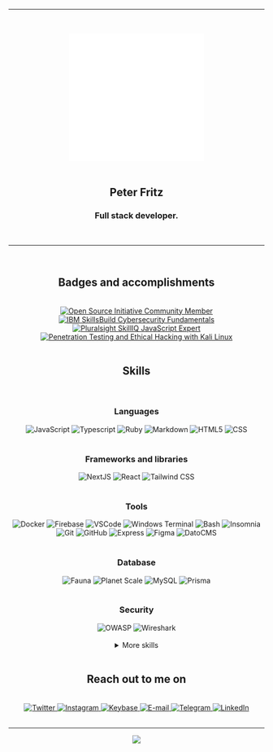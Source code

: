 <div align="center">
  <hr />
  <br />
  <br />
  <picture>
    <source
      media="(prefers-color-scheme: dark)"
      srcset="ptr_animated_alt.svg"
    />
    <source
      media="(prefers-color-scheme: light)"
      srcset="ptr_animated_alt.svg"
    />
    <img
      alt="an animated barcode with 'ptr' written on it"
      src="ptr_animated_alt.svg"
      height="250"
    >
  </picture>
  <br />
  <br />
  <h2>Peter Fritz</h2>
  <h3>Full stack developer.</h3>
  <br />
  <hr />
  <br />
  <div>
    <h2>Badges and accomplishments</h2>
    <br />
    <a
      href="https://opensource.org/"
      target="_blank"
      rel="noopener noreferrer"
    >
      <img
        alt="Open Source Initiative Community Member"
        title="Open Source Initiative Community Member"
        src="https://user-images.githubusercontent.com/61599784/172642179-4b6a410f-a13d-4e30-8f10-412ef1c87816.svg"
        height="100"
      >
    </a>
    <a
      href="https://www.credly.com/badges/c97628b1-c53c-4cc3-a49b-2c402da79a1e/public_url"
      target="_blank"
      rel="noopener noreferrer"
    >
      <img
        alt="IBM SkillsBuild Cybersecurity Fundamentals"
        title="IBM SkillsBuild Cybersecurity Fundamentals"
        src="https://user-images.githubusercontent.com/61599784/161043251-58a40eb8-2394-4003-b39e-e47e57b8a768.png"
        height="100">
    </a>
    <a
      href="https://app.pluralsight.com/score/redir/50c18da3-a6ff-4cce-af43-e152230c754b?d80c345857"
      target="_blank"
      rel="noopener noreferrer"
    >
      <img
        alt="Pluralsight SkillIQ JavaScript Expert"
        title="Pluralsight SkillIQ JavaScript Expert"
        src="https://s2.pluralsight.com/assessments/badges/javascript-211-03-2022@2x.png"
        height="100"
      >
    </a>
    <a
      href="https://app.pluralsight.com/achievements/share/350ecc96-4351-4b48-bf9a-1431f79e8c04"
      target="_blank"
      rel="noopener noreferrer"
    >
      <img
        alt="Penetration Testing and Ethical Hacking with Kali Linux"
        title="Penetration Testing and Ethical Hacking with Kali Linux"
        src="https://pluralsight2.imgix.net/achievements/assets/badges/content-completion/courses/security/advanced/enabled-dark.b8e831.svg"
        height="100"
      >
    </a>
  </div>
  <br />

  <h2>Skills</h2>
  </br>
  <div>
    <h3>Languages</h3>
    <picture>
      <source
        media="(prefers-color-scheme: dark)"
        srcset="https://img.shields.io/badge/JAVASCRIPT-000000?style=for-the-badge&logo=javascript&logoColor=F7DF1E"
      />
      <source
        media="(prefers-color-scheme: light)"
        srcset="https://img.shields.io/badge/JAVASCRIPT-000000?style=for-the-badge&logo=javascript&logoColor=F7DF1E"
      />
      <img
        alt="JavaScript"
        title="JavaScript"
        src="https://img.shields.io/badge/JAVASCRIPT-000000?style=for-the-badge&logo=javascript&logoColor=F7DF1E"
      />
    </picture>
    <picture>
      <source
        media="(prefers-color-scheme: dark)"
        srcset="https://img.shields.io/badge/TYPESCRIPT-000000?style=for-the-badge&logo=typescript&logoColor=3178C6"
      />
      <source
        media="(prefers-color-scheme: light)"
        srcset="https://img.shields.io/badge/TYPESCRIPT-000000?style=for-the-badge&logo=typescript&logoColor=3178C6"
      />
      <img
        alt="Typescript"
        title="Typescript"
        src="https://img.shields.io/badge/TYPESCRIPT-000000?style=for-the-badge&logo=typescript&logoColor=3178C6"
      />
    </picture>
    <picture>
      <source
        media="(prefers-color-scheme: dark)"
        srcset="https://img.shields.io/badge/RUBY-000000?style=for-the-badge&logo=ruby&logoColor=CC342D"
      />
      <source
        media="(prefers-color-scheme: light)"
        srcset="https://img.shields.io/badge/RUBY-000000?style=for-the-badge&logo=ruby&logoColor=CC342D"
      />
      <img
        alt="Ruby"
        title="Ruby"
        src="https://img.shields.io/badge/RUBY-000000?style=for-the-badge&logo=ruby&logoColor=CC342D"
      />
    </picture>
    <picture>
      <source
        media="(prefers-color-scheme: dark)"
        srcset="https://img.shields.io/badge/MARKDOWN-000000?style=for-the-badge&logo=markdown&logoColor=FFFFFF"
      />
      <source
        media="(prefers-color-scheme: light)"
        srcset="https://img.shields.io/badge/MARKDOWN-000000?style=for-the-badge&logo=markdown&logoColor=FFFFFF"
      />
      <img
        alt="Markdown"
        title="Markdown"
        src="https://img.shields.io/badge/MARKDOWN-000000?style=for-the-badge&logo=markdown&logoColor=FFFFFF"
      />
    </picture>
    <picture>
      <source
        media="(prefers-color-scheme: dark)"
        srcset="https://img.shields.io/badge/HTML-000000?style=for-the-badge&logo=html5&logoColor=E34F26"
      />
      <source
        media="(prefers-color-scheme: light)"
        srcset="https://img.shields.io/badge/HTML-000000?style=for-the-badge&logo=html5&logoColor=E34F26"
      />
      <img
        alt="HTML5"
        title="HTML5"
        src="https://img.shields.io/badge/HTML-000000?style=for-the-badge&logo=html5&logoColor=E34F26"
      />
    </picture>
    <picture>
      <source
        media="(prefers-color-scheme: dark)"
        srcset="https://img.shields.io/badge/CSS-000000?style=for-the-badge&logo=css3&logoColor=1572B6"
      />
      <source
        media="(prefers-color-scheme: light)"
        srcset="https://img.shields.io/badge/CSS-000000?style=for-the-badge&logo=css3&logoColor=1572B6"
      />
      <img
        alt="CSS"
        title="CSS"
        src="https://img.shields.io/badge/CSS-000000?style=for-the-badge&logo=css3&logoColor=1572B6"
      />
    </picture>
  </div>

  <br />

  <div>
    <h3>Frameworks and libraries</h3>
    <picture>
      <source
        media="(prefers-color-scheme: dark)"
        srcset="https://img.shields.io/badge/NEXTJS-000000?style=for-the-badge&logo=next.js&logoColor=FFFFFF"
      />
      <source
        media="(prefers-color-scheme: light)"
        srcset="https://img.shields.io/badge/NEXTJS-000000?style=for-the-badge&logo=next.js&logoColor=FFFFFF"
      />
      <img
        alt="NextJS"
        title="NextJS"
        src="https://img.shields.io/badge/NEXTJS-000000?style=for-the-badge&logo=next.js&logoColor=FFFFFF"
      />
    </picture>
    <picture>
      <source
        media="(prefers-color-scheme: dark)"
        srcset="https://img.shields.io/badge/REACT-000000?style=for-the-badge&logo=react&logoColor=61DAFB"
      />
      <source
        media="(prefers-color-scheme: light)"
        srcset="https://img.shields.io/badge/REACT-000000?style=for-the-badge&logo=react&logoColor=61DAFB"
      />
      <img
        alt="React"
        title="React"
        src="https://img.shields.io/badge/REACT-000000?style=for-the-badge&logo=react&logoColor=61DAFB"
      />
    </picture>
    <picture>
      <source
        media="(prefers-color-scheme: dark)"
        srcset="https://img.shields.io/badge/TAILWIND%20CSS-000000?style=for-the-badge&logo=tailwindcss&logoColor=06B6D4"
      />
      <source
        media="(prefers-color-scheme: light)"
        srcset="https://img.shields.io/badge/TAILWIND%20CSS-000000?style=for-the-badge&logo=tailwindcss&logoColor=06B6D4"
      />
      <img
        alt="Tailwind CSS"
        title="Tailwind CSS"
        src="https://img.shields.io/badge/TAILWIND%20CSS-000000?style=for-the-badge&logo=tailwindcss&logoColor=06B6D4"
      />
    </picture>
  </div>

  <br />

  <div>
    <h3>Tools</h3>
    <picture>
      <source
        media="(prefers-color-scheme: dark)"
        srcset="https://img.shields.io/badge/DOCKER-000000?style=for-the-badge&logo=docker&logoColor=2496ED"
      />
      <source
        media="(prefers-color-scheme: light)"
        srcset="https://img.shields.io/badge/DOCKER-000000?style=for-the-badge&logo=docker&logoColor=2496ED"
      />
      <img
        alt="Docker"
        title="Docker"
        src="https://img.shields.io/badge/DOCKER-000000?style=for-the-badge&logo=docker&logoColor=2496ED"
      />
    </picture>
    <picture>
      <source
        media="(prefers-color-scheme: dark)"
        srcset="https://img.shields.io/badge/FIREBASE-000000?style=for-the-badge&logo=firebase&logoColor=FFCA28"
      />
      <source
        media="(prefers-color-scheme: light)"
        srcset="https://img.shields.io/badge/FIREBASE-000000?style=for-the-badge&logo=firebase&logoColor=FFCA28"
      />
      <img
        alt="Firebase"
        title="Firebase"
        src="https://img.shields.io/badge/FIREBASE-000000?style=for-the-badge&logo=firebase&logoColor=FFCA28"
      />
    </picture>
    <picture>
      <source
        media="(prefers-color-scheme: dark)"
        srcset="https://img.shields.io/badge/VSCODE-000000?style=for-the-badge&logo=visualstudiocode&logoColor=007ACC"
      />
      <source
        media="(prefers-color-scheme: light)"
        srcset="https://img.shields.io/badge/VSCODE-000000?style=for-the-badge&logo=visualstudiocode&logoColor=007ACC"
      />
      <img
        alt="VSCode"
        title="VSCode"
        src="https://img.shields.io/badge/VSCODE-000000?style=for-the-badge&logo=visualstudiocode&logoColor=007ACC"
      />
    </picture>
    <picture>
      <source
        media="(prefers-color-scheme: dark)"
        srcset="https://img.shields.io/badge/Windows%20Terminal-000000?style=for-the-badge&logo=windowsterminal&logoColor=FFFFFF"
      />
      <source
        media="(prefers-color-scheme: light)"
        srcset="https://img.shields.io/badge/Windows%20Terminal-000000?style=for-the-badge&logo=windowsterminal&logoColor=FFFFFF"
      />
      <img
        alt="Windows Terminal"
        title="Windows Terminal"
        src="https://img.shields.io/badge/Windows%20Terminal-000000?style=for-the-badge&logo=windowsterminal&logoColor=FFFFFF"
      />
    </picture>
    <picture>
      <source
        media="(prefers-color-scheme: dark)"
        srcset="https://img.shields.io/badge/BASH-000000?style=for-the-badge&logo=gnubash&logoColor=FFFFFF"
      />
      <source
        media="(prefers-color-scheme: light)"
        srcset="https://img.shields.io/badge/BASH-000000?style=for-the-badge&logo=gnubash&logoColor=FFFFFF"
      />
      <img
        alt="Bash"
        title="Bash"
        src="https://img.shields.io/badge/BASH-000000?style=for-the-badge&logo=gnubash&logoColor=FFFFFF"
      />
    </picture>
    <picture>
      <source
        media="(prefers-color-scheme: dark)"
        srcset="https://img.shields.io/badge/INSOMNIA-000000?style=for-the-badge&logo=insomnia&logoColor=4000BF"
      />
      <source
        media="(prefers-color-scheme: light)"
        srcset="https://img.shields.io/badge/INSOMNIA-000000?style=for-the-badge&logo=insomnia&logoColor=4000BF"
      />
      <img
        alt="Insomnia"
        title="Insomnia"
        src="https://img.shields.io/badge/INSOMNIA-000000?style=for-the-badge&logo=insomnia&logoColor=4000BF"
      />
    </picture>
    <picture>
      <source
        media="(prefers-color-scheme: dark)"
        srcset="https://img.shields.io/badge/GIT-000000?style=for-the-badge&logo=git&logoColor=F05032"
      />
      <source
        media="(prefers-color-scheme: light)"
        srcset="https://img.shields.io/badge/GIT-000000?style=for-the-badge&logo=git&logoColor=F05032"
      />
      <img
        alt="Git"
        title="Git"
        src="https://img.shields.io/badge/GIT-000000?style=for-the-badge&logo=git&logoColor=F05032"
      />
    </picture>
    <picture>
      <source
        media="(prefers-color-scheme: dark)"
        srcset="https://img.shields.io/badge/GITHUB-000000?style=for-the-badge&logo=github&logoColor=FFFFFF"
      />
      <source
        media="(prefers-color-scheme: light)"
        srcset="https://img.shields.io/badge/GITHUB-000000?style=for-the-badge&logo=github&logoColor=FFFFFF"
      />
      <img
        alt="GitHub"
        title="GitHub"
        src="https://img.shields.io/badge/GITHUB-000000?style=for-the-badge&logo=github&logoColor=FFFFFF"
      />
    </picture>
    <picture>
      <source
        media="(prefers-color-scheme: dark)"
        srcset="https://img.shields.io/badge/EXPRESS-000000?style=for-the-badge&logo=express&logoColor=FFFFFF"
      />
      <source
        media="(prefers-color-scheme: light)"
        srcset="https://img.shields.io/badge/EXPRESS-000000?style=for-the-badge&logo=express&logoColor=FFFFFF"
      />
      <img
        alt="Express"
        title="Express"
        src="https://img.shields.io/badge/EXPRESS-000000?style=for-the-badge&logo=express&logoColor=FFFFFF"
      />
    </picture>
    <picture>
      <source
        media="(prefers-color-scheme: dark)"
        srcset="https://img.shields.io/badge/FIGMA-000000?style=for-the-badge&logo=figma&logoColor=F24E1E"
      />
      <source
        media="(prefers-color-scheme: light)"
        srcset="https://img.shields.io/badge/FIGMA-000000?style=for-the-badge&logo=figma&logoColor=F24E1E"
      />
      <img
        alt="Figma"
        title="Figma"
        src="https://img.shields.io/badge/FIGMA-000000?style=for-the-badge&logo=figma&logoColor=F24E1E"
      />
    </picture>
    <picture>
      <source
        media="(prefers-color-scheme: dark)"
        srcset="https://img.shields.io/badge/DATOCMS-000000?style=for-the-badge&logo=datocms&logoColor=FF7751"
      />
      <source
        media="(prefers-color-scheme: light)"
        srcset="https://img.shields.io/badge/DATOCMS-000000?style=for-the-badge&logo=datocms&logoColor=FF7751"
      />
      <img
        alt="DatoCMS"
        title="DatoCMS"
        src="https://img.shields.io/badge/DATOCMS-000000?style=for-the-badge&logo=datocms&logoColor=FF7751"
      />
    </picture>
  </div>
  <br />
  <div>
    <h3>Database</h3>
    <picture>
      <source
        media="(prefers-color-scheme: dark)"
        srcset="https://img.shields.io/badge/Fauna-000000?style=for-the-badge&logo=fauna&logoColor=3A1AB6"
      />
      <source
        media="(prefers-color-scheme: light)"
        srcset="https://img.shields.io/badge/Fauna-000000?style=for-the-badge&logo=fauna&logoColor=3A1AB6"
      />
      <img
        alt="Fauna"
        title="Fauna"
        src="https://img.shields.io/badge/Fauna-000000?style=for-the-badge&logo=fauna&logoColor=3A1AB6"
      />
    </picture>
    <picture>
      <source
        media="(prefers-color-scheme: dark)"
        srcset="https://img.shields.io/badge/Planet%20Scale-000000?style=for-the-badge&logo=planetscale&logoColor=FFFFFF"
      />
      <source
        media="(prefers-color-scheme: light)"
        srcset="https://img.shields.io/badge/Planet%20Scale-000000?style=for-the-badge&logo=planetscale&logoColor=FFFFFF"
      />
      <img
        alt="Planet Scale"
        title="Planet Scale"
        src="https://img.shields.io/badge/Planet%20Scale-000000?style=for-the-badge&logo=planetscale&logoColor=FFFFFF"
      />
    </picture>
    <picture>
      <source
        media="(prefers-color-scheme: dark)"
        srcset="https://img.shields.io/badge/MYSQL-000000?style=for-the-badge&logo=mysql&logoColor=FFFFFF"
      />
      <source
        media="(prefers-color-scheme: light)"
        srcset="https://img.shields.io/badge/MYSQL-000000?style=for-the-badge&logo=mysql&logoColor=FFFFFF"
      />
      <img
        alt="MySQL"
        title="MySQL"
        src="https://img.shields.io/badge/MYSQL-000000?style=for-the-badge&logo=mysql&logoColor=FFFFFF"
      />
    </picture>
    <picture>
      <source
        media="(prefers-color-scheme: dark)"
        srcset="https://img.shields.io/badge/PRISMA-000000?style=for-the-badge&logo=prisma&logoColor=FFFFFF"
      />
      <source
        media="(prefers-color-scheme: light)"
        srcset="https://img.shields.io/badge/PRISMA-000000?style=for-the-badge&logo=prisma&logoColor=FFFFFF"
      />
      <img
        alt="Prisma"
        title="Prisma"
        src="https://img.shields.io/badge/PRISMA-000000?style=for-the-badge&logo=prisma&logoColor=FFFFFF"
      />
    </picture>
  </div>
  <br />
  <div>
    <h3>Security</h3>
    <picture>
      <source
        media="(prefers-color-scheme: dark)"
        srcset="https://img.shields.io/badge/OWASP-000000?style=for-the-badge&logo=owasp&logoColor=FFFFFF"
      />
      <source
        media="(prefers-color-scheme: light)"
        srcset="https://img.shields.io/badge/OWASP-000000?style=for-the-badge&logo=owasp&logoColor=FFFFFF"
      />
      <img
        alt="OWASP"
        title="OWASP"
        src="https://img.shields.io/badge/OWASP-000000?style=for-the-badge&logo=owasp&logoColor=FFFFFF"
      />
    </picture>
    <picture>
      <source
        media="(prefers-color-scheme: dark)"
        srcset="https://img.shields.io/badge/WIRESHARK-000000?style=for-the-badge&logo=wireshark&logoColor=1679A7"
      />
      <source
        media="(prefers-color-scheme: light)"
        srcset="https://img.shields.io/badge/WIRESHARK-000000?style=for-the-badge&logo=wireshark&logoColor=1679A7"
      />
      <img
        alt="Wireshark"
        title="Wireshark"
        src="https://img.shields.io/badge/WIRESHARK-000000?style=for-the-badge&logo=wireshark&logoColor=1679A7"
      />
    </picture>
  </div>

  <br />

  <details>
    <summary>More skills</summary>
    <br/>
    <div>
      <h3>Testing</h3>
      <picture>
        <source
          media="(prefers-color-scheme: dark)"
          srcset="https://img.shields.io/badge/JEST-000000?style=for-the-badge&logo=jest&logoColor=C21325"
        />
        <source
          media="(prefers-color-scheme: light)"
          srcset="https://img.shields.io/badge/JEST-000000?style=for-the-badge&logo=jest&logoColor=C21325"
        />
        <img
          alt="Jest"
          title="Jest"
          src="https://img.shields.io/badge/JEST-000000?style=for-the-badge&logo=jest&logoColor=C21325"
        />
      </picture>
      <picture>
        <source
          media="(prefers-color-scheme: dark)"
          srcset="https://img.shields.io/badge/CYPRESS-000000?style=for-the-badge&logo=cypress&logoColor=FFFFFF"
        />
        <source
          media="(prefers-color-scheme: light)"
          srcset="https://img.shields.io/badge/CYPRESS-000000?style=for-the-badge&logo=cypress&logoColor=FFFFFF"
        />
        <img
          alt="Cypress"
          title="Cypress"
          src="https://img.shields.io/badge/CYPRESS-000000?style=for-the-badge&logo=cypress&logoColor=FFFFFF"
        />
      </picture>
      <picture>
        <source
          media="(prefers-color-scheme: dark)"
          srcset="https://img.shields.io/badge/TESTING%20LIBRARY-000000?style=for-the-badge&logo=testinglibrary&logoColor=E33332"
        />
        <source
          media="(prefers-color-scheme: light)"
          srcset="https://img.shields.io/badge/TESTING%20LIBRARY-000000?style=for-the-badge&logo=testinglibrary&logoColor=E33332"
        />
        <img
          alt="Testing Library"
          title="Testing Library"
          src="https://img.shields.io/badge/TESTING%20LIBRARY-000000?style=for-the-badge&logo=testinglibrary&logoColor=E33332"
        />
      </picture>
      </a>
    </div>
    <br />
    <div>
      <h3>DNS, hosting and deployment</h3>
      <picture>
        <source
          media="(prefers-color-scheme: dark)"
          srcset="https://img.shields.io/badge/GOOGLE%20DOMAINS-000000?style=for-the-badge&logo=googledomains&logoColor=4285F4"
        />
        <source
          media="(prefers-color-scheme: light)"
          srcset="https://img.shields.io/badge/GOOGLE%20DOMAINS-000000?style=for-the-badge&logo=googledomains&logoColor=4285F4"
        />
        <img
          alt="Google Domains"
          title="Google Domains"
          src="https://img.shields.io/badge/GOOGLE%20DOMAINS-000000?style=for-the-badge&logo=googledomains&logoColor=4285F4"
        />
      </picture>
      <picture>
        <source
          media="(prefers-color-scheme: dark)"
          srcset="https://img.shields.io/badge/CLOUDFLARE-000000?style=for-the-badge&logo=cloudflare&logoColor=F38020"
        />
        <source
          media="(prefers-color-scheme: light)"
          srcset="https://img.shields.io/badge/CLOUDFLARE-000000?style=for-the-badge&logo=cloudflare&logoColor=F38020"
        />
        <img
          alt="Cloudflare"
          title="Cloudflare"
          src="https://img.shields.io/badge/CLOUDFLARE-000000?style=for-the-badge&logo=cloudflare&logoColor=F38020"
        />
      </picture>
      <picture>
        <source
          media="(prefers-color-scheme: dark)"
          srcset="https://img.shields.io/badge/VERCEL-000000?style=for-the-badge&logo=vercel&logoColor=FFFFFF"
        />
        <source
          media="(prefers-color-scheme: light)"
          srcset="https://img.shields.io/badge/VERCEL-000000?style=for-the-badge&logo=vercel&logoColor=FFFFFF"
        />
        <img
          alt="Vercel"
          title="Vercel"
          src="https://img.shields.io/badge/VERCEL-000000?style=for-the-badge&logo=vercel&logoColor=FFFFFF"
        />
      </picture>
      <picture>
        <source
          media="(prefers-color-scheme: dark)"
          srcset="https://img.shields.io/badge/AWS-000000?style=for-the-badge&logo=amazonaws&logoColor=FF9900"
        />
        <source
          media="(prefers-color-scheme: light)"
          srcset="https://img.shields.io/badge/AWS-000000?style=for-the-badge&logo=amazonaws&logoColor=FF9900"
        />
        <img
          alt="AWS"
          title="AWS"
          src="https://img.shields.io/badge/AWS-000000?style=for-the-badge&logo=amazonaws&logoColor=FF9900"
        />
      </picture>
      <picture>
        <source
          media="(prefers-color-scheme: dark)"
          srcset="https://img.shields.io/badge/GOOGLE%20CLOUD-000000?style=for-the-badge&logo=googlecloud&logoColor=4285F4"
        />
        <source
          media="(prefers-color-scheme: light)"
          srcset="https://img.shields.io/badge/GOOGLE%20CLOUD-000000?style=for-the-badge&logo=googlecloud&logoColor=4285F4"
        />
        <img
          alt="Google Cloud"
          title="Google Cloud"
          src="https://img.shields.io/badge/GOOGLE%20CLOUD-000000?style=for-the-badge&logo=googlecloud&logoColor=4285F4"
        />
      </picture>
      <picture>
        <source
          media="(prefers-color-scheme: dark)"
          srcset="https://img.shields.io/badge/GITHUB%20ACTIONS-000000?style=for-the-badge&logo=githubactions&logoColor=2088FF"
        />
        <source
          media="(prefers-color-scheme: light)"
          srcset="https://img.shields.io/badge/GITHUB%20ACTIONS-000000?style=for-the-badge&logo=githubactions&logoColor=2088FF"
        />
        <img
          alt="GitHub Actions"
          title="GitHub Actions"
          src="https://img.shields.io/badge/GITHUB%20ACTIONS-000000?style=for-the-badge&logo=githubactions&logoColor=2088FF"
        />
      </picture>
      <picture>
        <source
          media="(prefers-color-scheme: dark)"
          srcset="https://img.shields.io/badge/DIGITAL%20OCEAN-000000?style=for-the-badge&logo=DIGITALOCEAN&logoColor=0080FF"
        />
        <source
          media="(prefers-color-scheme: light)"
          srcset="https://img.shields.io/badge/DIGITAL%20OCEAN-000000?style=for-the-badge&logo=DIGITALOCEAN&logoColor=0080FF"
        />
        <img
          alt="Digital Ocean"
          title="Digital Ocean"
          src="https://img.shields.io/badge/DIGITAL%20OCEAN-000000?style=for-the-badge&logo=DIGITALOCEAN&logoColor=0080FF"
        />
      </picture>
    </div>
    <br/>
    <div>
      <h3>Tools</h3>
      <picture>
        <source
          media="(prefers-color-scheme: dark)"
          srcset="https://img.shields.io/badge/PRETTIER-000000?style=for-the-badge&logo=prettier&logoColor=F7B93E"
        />
        <source
          media="(prefers-color-scheme: light)"
          srcset="https://img.shields.io/badge/PRETTIER-000000?style=for-the-badge&logo=prettier&logoColor=F7B93E"
        />
        <img
          alt="Prettier"
          title="Prettier"
          src="https://img.shields.io/badge/PRETTIER-000000?style=for-the-badge&logo=prettier&logoColor=F7B93E"
        />
      </picture>
      <picture>
        <source
          media="(prefers-color-scheme: dark)"
          srcset="https://img.shields.io/badge/ESLINT-000000?style=for-the-badge&logo=ESLint&logoColor=4B32C3"
        />
        <source
          media="(prefers-color-scheme: light)"
          srcset="https://img.shields.io/badge/ESLINT-000000?style=for-the-badge&logo=ESLint&logoColor=4B32C3"
        />
        <img
          alt="ESLint"
          title="ESLint"
          src="https://img.shields.io/badge/ESLINT-000000?style=for-the-badge&logo=ESLint&logoColor=4B32C3"
        />
      </picture>
      <picture>
        <source
          media="(prefers-color-scheme: dark)"
          srcset="https://img.shields.io/badge/P5.JS-000000?style=for-the-badge&logo=p5.js&logoColor=ED225D"
        />
        <source
          media="(prefers-color-scheme: light)"
          srcset="https://img.shields.io/badge/P5.JS-000000?style=for-the-badge&logo=p5.js&logoColor=ED225D"
        />
        <img
          alt="P5.js"
          title="P5.js"
          src="https://img.shields.io/badge/P5.JS-000000?style=for-the-badge&logo=p5.js&logoColor=ED225D"
        />
      </picture>
      <picture>
        <source
          media="(prefers-color-scheme: dark)"
          srcset="https://img.shields.io/badge/GOOGLE%20COLAB-000000?style=for-the-badge&logo=googlecolab&logoColor=F9AB00"
        />
        <source
          media="(prefers-color-scheme: light)"
          srcset="https://img.shields.io/badge/GOOGLE%20COLAB-000000?style=for-the-badge&logo=googlecolab&logoColor=F9AB00"
        />
        <img
          alt="Google Colab"
          title="Google Colab"
          src="https://img.shields.io/badge/GOOGLE%20COLAB-000000?style=for-the-badge&logo=googlecolab&logoColor=F9AB00"
        />
      </picture>
      <picture>
        <source
          media="(prefers-color-scheme: dark)"
          srcset="https://img.shields.io/badge/GOOGLE%20ANALYTICS-000000?style=for-the-badge&logo=googleanalytics&logoColor=E37400"
        />
        <source
          media="(prefers-color-scheme: light)"
          srcset="https://img.shields.io/badge/GOOGLE%20ANALYTICS-000000?style=for-the-badge&logo=googleanalytics&logoColor=E37400"
        />
        <img
          alt="Google Analytics"
          title="Google Analytics"
          src="https://img.shields.io/badge/GOOGLE%20ANALYTICS-000000?style=for-the-badge&logo=googleanalytics&logoColor=E37400"
        />
      </picture>
      <picture>
        <source
          media="(prefers-color-scheme: dark)"
          srcset="https://img.shields.io/badge/GOOGLE%20SEARCH%20CONSOLE-000000?style=for-the-badge&logo=googlesearchconsole&logoColor=458CF5"
        />
        <source
          media="(prefers-color-scheme: light)"
          srcset="https://img.shields.io/badge/GOOGLE%20SEARCH%20CONSOLE-000000?style=for-the-badge&logo=googlesearchconsole&logoColor=458CF5"
        />
        <img
          alt="Google Search Console"
          title="Google Search Console"
          src="https://img.shields.io/badge/GOOGLE%20SEARCH%20CONSOLE-000000?style=for-the-badge&logo=googlesearchconsole&logoColor=458CF5"
        />
      </picture>
      <picture>
        <source
          media="(prefers-color-scheme: dark)"
          srcset="https://img.shields.io/badge/GOOGLE%20MY%20BUSINESS-000000?style=for-the-badge&logo=googlemybusiness&logoColor=4285F4"
        />
        <source
          media="(prefers-color-scheme: light)"
          srcset="https://img.shields.io/badge/GOOGLE%20MY%20BUSINESS-000000?style=for-the-badge&logo=googlemybusiness&logoColor=4285F4"
        />
        <img
          alt="Google My Business"
          title="Google My Business"
          src="https://img.shields.io/badge/GOOGLE%20MY%20BUSINESS-000000?style=for-the-badge&logo=googlemybusiness&logoColor=4285F4"
        />
      </picture>
    </div>
    <br/>
    <div>
      <h3>Operating Systems</h3>
      <picture>
        <source
          media="(prefers-color-scheme: dark)"
          srcset="https://img.shields.io/badge/LINUX-000000?style=for-the-badge&logo=linux&logoColor=FCC624"
        />
        <source
          media="(prefers-color-scheme: light)"
          srcset="https://img.shields.io/badge/LINUX-000000?style=for-the-badge&logo=linux&logoColor=FCC624"
        />
        <img
          alt="Linux"
          title="Linux"
          src="https://img.shields.io/badge/LINUX-000000?style=for-the-badge&logo=linux&logoColor=FCC624"
        />
      </picture>
      <picture>
        <source
          media="(prefers-color-scheme: dark)"
          srcset="https://img.shields.io/badge/UBUNTU-000000?style=for-the-badge&logo=ubuntu&logoColor=E95420"
        />
        <source
          media="(prefers-color-scheme: light)"
          srcset="https://img.shields.io/badge/UBUNTU-000000?style=for-the-badge&logo=ubuntu&logoColor=E95420"
        />
        <img
          alt="Ubuntu"
          title="Ubuntu"
          src="https://img.shields.io/badge/UBUNTU-000000?style=for-the-badge&logo=ubuntu&logoColor=E95420"
        />
      </picture>
      <picture>
        <source
          media="(prefers-color-scheme: dark)"
          srcset="https://img.shields.io/badge/WINDOWS-000000?style=for-the-badge&logo=windows&logoColor=0078D6"
        />
        <source
          media="(prefers-color-scheme: light)"
          srcset="https://img.shields.io/badge/WINDOWS-000000?style=for-the-badge&logo=windows&logoColor=0078D6"
        />
        <img
          alt="Windows"
          title="Windows"
          src="https://img.shields.io/badge/WINDOWS-000000?style=for-the-badge&logo=windows&logoColor=0078D6"
        />
      </picture>
    </div>
  </details>

  <br />

  <div>
    <h2>Reach out to me on</h2>
    <br />
    <a
      href="https://ptr.red/tt"
      target="_blank" 
      rel="noopener noreferrer"
    >
      <img
        alt="Twitter"
        title="Twitter"
        src="https://img.shields.io/badge/TWITTER-1DA1F2?style=for-the-badge&logo=twitter&logoColor=FFFFFF"
      />
    </a>
    <a
      href="https://ptr.red/ig"
      target="_blank" 
      rel="noopener noreferrer"
    >
      <img
        alt="Instagram"
        title="Instagram"
        src="https://img.shields.io/badge/INSTAGRAM-E4405F?style=for-the-badge&logo=instagram&logoColor=FFFFFF"
      />
    </a>
    <a
      href="https://ptr.red/kb"
      target="_blank" 
      rel="noopener noreferrer"
    >
      <img
        alt="Keybase"
        title="Keybase"
        src="https://img.shields.io/badge/KEYBASE-33A0FF?style=for-the-badge&logo=keybase&logoColor=FFFFFF"
      />
    </a>
    <a
      href="mailto:me@peterfritz.dev"
      target="_blank" 
      rel="noopener noreferrer"
    >
      <img
        alt="E-mail"
        title="E-mail"
        src="https://img.shields.io/badge/EMAIL-EA4335?style=for-the-badge&logo=gmail&logoColor=FFFFFF"
      />
    </a>
    <a
      href="https://ptr.red/tg"
      target="_blank" 
      rel="noopener noreferrer"
    >
      <img
        alt="Telegram"
        title="Telegram"
        src="https://img.shields.io/badge/TELEGRAM-26A5E4?style=for-the-badge&logo=telegram&logoColor=FFFFFF"
      />
    </a>
    <a
      href="https://ptr.red/in"
      target="_blank"
      rel="noopener noreferrer"
    >
      <img
        alt="LinkedIn"
        title="LinkedIn"
        src="https://img.shields.io/badge/LINKEDIN-0A66C2?style=for-the-badge&logo=linkedin&logoColor=FFFFFF"
      />
    </a>
  </div>
  <br />
  <hr />
  <a
    href="https://peterfritz-peterfritz.vercel.app/api/spotify/now-playing?redirect=1"
    id="now-listening"
  >
    <img
      src="https://peterfritz-peterfritz.vercel.app/api/spotify/now-playing.svg"
      height="100"
    >
  </a>
  <br />
</div>
